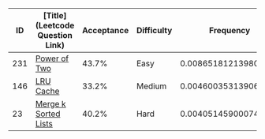|ID|[Title](Leetcode Question Link)|Acceptance|Difficulty|Frequency|
|----|-----|----|---|---|
|231|[Power of Two]( https://leetcode.com/problems/power-of-two)|43.7%|Easy|0.008651812139809367|
|146|[LRU Cache]( https://leetcode.com/problems/lru-cache)|33.2%|Medium|0.004600353139061353|
|23|[Merge k Sorted Lists]( https://leetcode.com/problems/merge-k-sorted-lists)|40.2%|Hard|0.004051459000748015|
